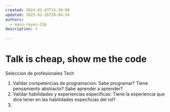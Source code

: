 ```yaml
---
created: 2024-01-07T14:30:00
updated: 2025-01-26T20:04:54
authors:
  - manu-reyes-23p
description: >
    
---
```


# Talk is cheap, show me the code

Seleccion de profesionales Tech

1. Validar competencias de programacion: Sabe programar? Tiene pensamiento abstracto? Sabe aprender a aprender?
2. Validar habilidades y experiencias especificas: Tiene la experiencia que dice tener en las habilidades especficias del rol?
3.
